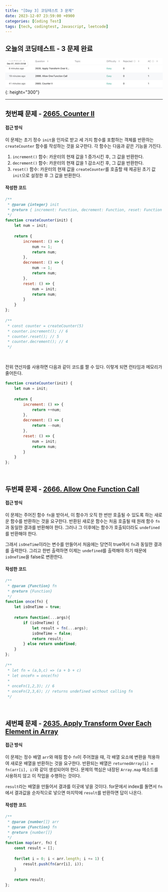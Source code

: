 ```yaml
---
title: "[Day 3] 코딩테스트 3 문제"
date: 2023-12-07 23:59:00 +0900
categories: [Coding Test]
tags: [tech, codingtest, Javascript, leetcode]
---
```


## **오늘의 코딩테스트 - 3 문제 완료**
![LeetCode3](../../assets/img/posts/CodingTest/2023-12-07/leetCode3.png){: height="300"} 

---

## **첫번째 문제 - [2665. Counter II](https://leetcode.com/problems/counter-ii/?envType=study-plan-v2&envId=30-days-of-javascript)**

#### **접근 방식**
이 문제는 초기 정수 `init`을 인자로 받고 세 가지 함수를 포함하는 객체를 반환하는 `createCounter` 함수를 작성하는 것을 요구한다. 각 함수는 다음과 같은 기능을 가진다.  

1. `increment()` 함수: 카운터의 현재 값을 1 증가시킨 후, 그 값을 반환한다.
2. `decrement()` 함수: 카운터의 현재 값을 1 감소시킨 후, 그 값을 반환한다.
3. `reset()` 함수: 카운터의 현재 값을 `createCounter`를 호출할 때 제공된 초기 값 `init`으로 설정한 후 그 값을 반환한다.  

#### **작성한 코드**
```javascript
/**
 * @param {integer} init
 * @return { increment: Function, decrement: Function, reset: Function }
 */
function createCounter(init) {
    let num = init;
    
    return {
        increment: () => {
            num += 1;
            return num;
        },
        decrement: () => {
            num -= 1;
            return num;
        },
        reset: () => {
            num = init;
            return num;
        }
    }
};

/**
 * const counter = createCounter(5)
 * counter.increment(); // 6
 * counter.reset(); // 5
 * counter.decrement(); // 4
 */
```

<br>

전위 연산자를 사용하면 다음과 같이 코드를 짤 수 있다. 이렇게 되면 런타임과 메모리가 줄어든다.

```javascript
function createCounter(init) {
    let num = init;
    
    return {
        increment: () => {
            return ++num;
        },
        decrement: () => {
            return --num;
        },
        reset: () => {
            num = init;
            return num;
        }
    }
};
```

<br>

## **두번째 문제 - [2666. Allow One Function Call](https://leetcode.com/problems/allow-one-function-call/)**

#### **접근 방식**
이 문제는 주어진 함수 `fn`을 받아서, 이 함수가 오직 한 번만 호출될 수 있도록 하는 새로운 함수를 반환하는 것을 요구한다. 반환된 새로운 함수는 처음 호출될 때 원래 함수 `fn`과 동일한 결과를 반환해야 한다. 그러나 그 이후에는 함수가 호출되더라도 `undefined`를 반환해야 한다.  

그래서 `isOneTime`이라는 변수를 만들어서 처음에는 당연히 true여서 `fn`과 동일한 결과를 출력한다. 그리고 한번 출력하면 이제는 `undefined`를 출력해야 하기 때문에 `isOneTime`을 false로 변환한다.  

#### **작성한 코드**
```javascript
/**
 * @param {Function} fn
 * @return {Function}
 */
function once(fn) {
    let isOneTime = true;
    
	return function(...args){
        if (isOneTime) {
            let result = fn(...args);
            isOneTime = false;
            return result;
        } else return undefined;
    }
};

/**
 * let fn = (a,b,c) => (a + b + c)
 * let onceFn = once(fn)
 *
 * onceFn(1,2,3); // 6
 * onceFn(2,3,6); // returns undefined without calling fn
 */

```

<br>

## **세번째 문제 - [2635. Apply Transform Over Each Element in Array](https://leetcode.com/problems/apply-transform-over-each-element-in-array/?envType=study-plan-v2&envId=30-days-of-javascript)**

#### **접근 방식**
이 문제는 정수 배열 `arr`와 매핑 함수 `fn`이 주어졌을 때, 각 배열 요소에 변환을 적용하여 새로운 배열을 반환하는 것을 요구한다. 반환되는 배열은 `returnedArray[i] = fn(arr[i], i)`와 같이 생성되어야 한다. 문제의 핵심은 내장된 `Array.map` 메소드를 사용하지 않고 이 작업을 수행하는 것이다.  

`result`라는 배열을 만들어서 결과를 이곳에 넣을 것이다. for문에서 index를 돌면서 `fn`에서 결과값을 순차적으로 넣으면 마지막에 `result`를 반환하면 답이 나온다.  

#### **작성한 코드**
```javascript
/**
 * @param {number[]} arr
 * @param {Function} fn
 * @return {number[]}
 */
function map(arr, fn) {
    const result = [];
    
    for(let i = 0; i < arr.length; i += 1) {
        result.push(fn(arr[i], i));
    }
    
    return result;
};
```